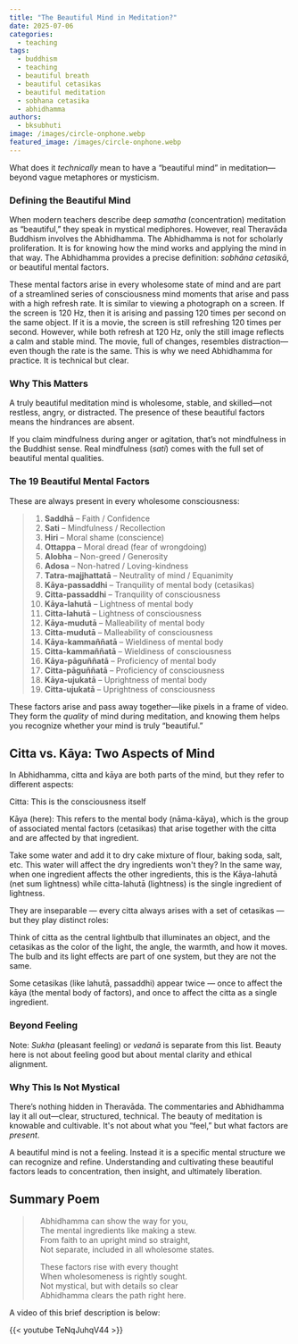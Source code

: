 ```yaml
---
title: "The Beautiful Mind in Meditation?"
date: 2025-07-06
categories: 
  - teaching
tags: 
  - buddhism
  - teaching
  - beautiful breath
  - beautiful cetasikas
  - beautiful meditation
  - sobhana cetasika
  - abhidhamma
authors: 
  - bksubhuti
image: /images/circle-onphone.webp
featured_image: /images/circle-onphone.webp
---
```


What does it *technically* mean to have a “beautiful mind” in meditation—beyond vague metaphores or mysticism.

### Defining the Beautiful Mind

When modern teachers describe deep *samatha* (concentration) meditation as “beautiful,” they speak in mystical mediphores. However, real Theravāda Buddhism involves the Abhidhamma. The Abhidhamma is not for scholarly proliferation.  It is for knowing how the mind works and applying the mind in that way.  The Abhidhamma provides a precise definition: *sobhāna cetasikā*, or beautiful mental factors.

These mental factors arise in every wholesome state of mind and are part of a streamlined series of consciousness mind moments that arise and pass with a high refresh rate.  It is similar to viewing a photograph on a screen.  If the screen is 120 Hz, then it is arising and passing 120 times per second on the same object.  If it is a movie, the screen is still refreshing 120 times per second.  However, while both refresh at 120 Hz, only the still image reflects a calm and stable mind. The movie, full of changes, resembles distraction—even though the rate is the same.  This is why we need Abhidhamma for practice.  It is technical but clear.  

### Why This Matters

A truly beautiful meditation mind is wholesome, stable, and skilled—not restless, angry, or distracted. The presence of these beautiful factors means the hindrances are absent.

If you claim mindfulness during anger or agitation, that’s not mindfulness in the Buddhist sense. Real mindfulness (*sati*) comes with the full set of beautiful mental qualities.

### The 19 Beautiful Mental Factors

These are always present in every wholesome consciousness:

> 1. **Saddhā** – Faith / Confidence  
> 2. **Sati** – Mindfulness / Recollection  
> 3. **Hiri** – Moral shame (conscience)  
> 4. **Ottappa** – Moral dread (fear of wrongdoing)  
> 5. **Alobha** – Non-greed / Generosity  
> 6. **Adosa** – Non-hatred / Loving-kindness  
> 7. **Tatra-majjhattatā** – Neutrality of mind / Equanimity  
> 8. **Kāya-passaddhi** – Tranquility of mental body (cetasikas)  
> 9. **Citta-passaddhi** – Tranquility of consciousness  
> 10. **Kāya-lahutā** – Lightness of mental body  
> 11. **Citta-lahutā** – Lightness of consciousness  
> 12. **Kāya-mudutā** – Malleability of mental body  
> 13. **Citta-mudutā** – Malleability of consciousness  
> 14. **Kāya-kammaññatā** – Wieldiness of mental body  
> 15. **Citta-kammaññatā** – Wieldiness of consciousness  
> 16. **Kāya-pāguññatā** – Proficiency of mental body  
> 17. **Citta-pāguññatā** – Proficiency of consciousness  
> 18. **Kāya-ujukatā** – Uprightness of mental body  
> 19. **Citta-ujukatā** – Uprightness of consciousness  


These factors arise and pass away together—like pixels in a frame of video. They form the *quality* of mind during meditation, and knowing them helps you recognize whether your mind is truly “beautiful.”

## Citta vs. Kāya: Two Aspects of Mind
In Abhidhamma, citta and kāya are both parts of the mind, but they refer to different aspects:

Citta: This is the consciousness itself 

Kāya (here): This refers to the mental body (nāma-kāya), which is the group of associated mental factors (cetasikas) that arise together with the citta and are affected by that ingredient.

Take some water and add it to dry cake mixture of flour, baking soda, salt, etc.  This water will affect the dry ingredients won't they?  In the same way, when one ingredient  affects the other ingredients, this is the Kāya-lahutā (net sum lightness) while citta-lahutā (lightness) is the single ingredient of lightness.  

They are inseparable — every citta always arises with a set of cetasikas — but they play distinct roles:

Think of citta as the central lightbulb that illuminates an object, and the cetasikas as the color of the light, the angle, the warmth, and how it moves. The bulb and its light effects are part of one system, but they are not the same.

Some cetasikas (like lahutā, passaddhi) appear twice — once to affect the kāya (the mental body of factors), and once to affect the citta as a single ingredient.


### Beyond Feeling

Note: *Sukha* (pleasant feeling) or *vedanā* is separate from this list. Beauty here is not about feeling good but about mental clarity and ethical alignment.

### Why This Is Not Mystical

There’s nothing hidden in Theravāda. The commentaries and Abhidhamma lay it all out—clear, structured, technical. The beauty of meditation is knowable and cultivable. It's not about what you “feel,” but what factors are *present*.

A beautiful mind is not a feeling.  Instead it is a specific mental structure we can recognize and refine.  Understanding and cultivating these beautiful factors leads to concentration, then insight, and ultimately liberation.  

## Summary Poem
> &nbsp;&nbsp;&nbsp;&nbsp;Abhidhamma can show the way for you,  
> &nbsp;&nbsp;&nbsp;&nbsp;The mental ingredients like making a stew.  
> &nbsp;&nbsp;&nbsp;&nbsp;From faith to an upright mind so straight,  
> &nbsp;&nbsp;&nbsp;&nbsp;Not separate, included in all wholesome states.  
>  
> &nbsp;&nbsp;&nbsp;&nbsp;These factors rise with every thought  
> &nbsp;&nbsp;&nbsp;&nbsp;When wholesomeness is rightly sought.  
> &nbsp;&nbsp;&nbsp;&nbsp;Not mystical, but with details so clear  
> &nbsp;&nbsp;&nbsp;&nbsp;Abhidhamma clears the path right here.  


A video of this brief description is below:

{{< youtube TeNqJuhqV44 >}}
